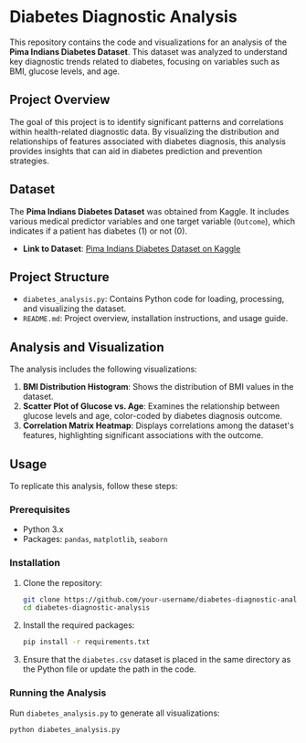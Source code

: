 # Diabetes Diagnostic Analysis

This repository contains the code and visualizations for an analysis of the **Pima Indians Diabetes Dataset**. This dataset was analyzed to understand key diagnostic trends related to diabetes, focusing on variables such as BMI, glucose levels, and age. 

## Project Overview

The goal of this project is to identify significant patterns and correlations within health-related diagnostic data. By visualizing the distribution and relationships of features associated with diabetes diagnosis, this analysis provides insights that can aid in diabetes prediction and prevention strategies.

## Dataset

The **Pima Indians Diabetes Dataset** was obtained from Kaggle. It includes various medical predictor variables and one target variable (`Outcome`), which indicates if a patient has diabetes (1) or not (0).

- **Link to Dataset**: [Pima Indians Diabetes Dataset on Kaggle](https://www.kaggle.com/uciml/pima-indians-diabetes-database)

## Project Structure

- `diabetes_analysis.py`: Contains Python code for loading, processing, and visualizing the dataset. 
- `README.md`: Project overview, installation instructions, and usage guide.

## Analysis and Visualization

The analysis includes the following visualizations:
1. **BMI Distribution Histogram**: Shows the distribution of BMI values in the dataset.
2. **Scatter Plot of Glucose vs. Age**: Examines the relationship between glucose levels and age, color-coded by diabetes diagnosis outcome.
3. **Correlation Matrix Heatmap**: Displays correlations among the dataset's features, highlighting significant associations with the outcome.

## Usage

To replicate this analysis, follow these steps:

### Prerequisites
- Python 3.x
- Packages: `pandas`, `matplotlib`, `seaborn`

### Installation

1. Clone the repository:
    ```bash
    git clone https://github.com/your-username/diabetes-diagnostic-analysis.git
    cd diabetes-diagnostic-analysis
    ```

2. Install the required packages:
    ```bash
    pip install -r requirements.txt
    ```

3. Ensure that the `diabetes.csv` dataset is placed in the same directory as the Python file or update the path in the code.

### Running the Analysis

Run `diabetes_analysis.py` to generate all visualizations:

```bash
python diabetes_analysis.py
